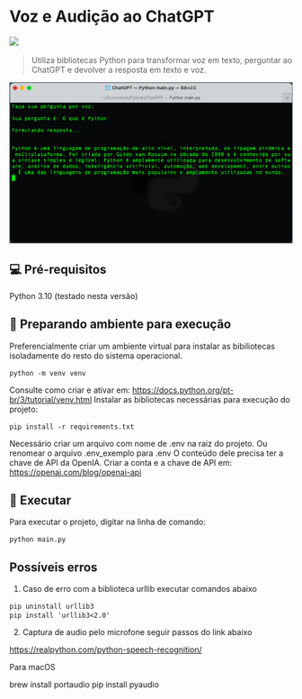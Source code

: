 # Voz e Audição ao ChatGPT 

<img src="https://img.shields.io/badge/Python-3776AB?style=for-the-badge&logo=python&logoColor=white" />

> Utiliza bibliotecas Python para transformar voz em texto, perguntar ao ChatGPT e devolver a resposta em texto e voz.

<img src="https://raw.githubusercontent.com/cesssar/ChatGPT/main/captura.png" />


## 💻 Pré-requisitos

Python 3.10 (testado nesta versão)


## 🚀 Preparando ambiente para execução

Preferencialmente criar um ambiente virtual para instalar as bibiliotecas isoladamente do resto do sistema operacional.

```
python -m venv venv
```
Consulte como criar e ativar em: https://docs.python.org/pt-br/3/tutorial/venv.html
Instalar as bibliotecas necessárias para execução do projeto:

```
pip install -r requirements.txt
```

Necessário criar um arquivo com nome de .env na raiz do projeto. 
Ou renomear o arquivo .env_exemplo para .env
O conteúdo dele precisa ter a chave de API da OpenIA.
Criar a conta e a chave de API em: https://openai.com/blog/openai-api

## 🚀 Executar

Para executar o projeto, digitar na linha de comando:

```
python main.py
```

## Possíveis erros

1. Caso de erro com a biblioteca urllib executar comandos abaixo

```
pip uninstall urllib3
pip install 'urllib3<2.0'
```

2. Captura de audio pelo microfone seguir passos do link abaixo

https://realpython.com/python-speech-recognition/

Para macOS

brew install portaudio
pip install pyaudio
